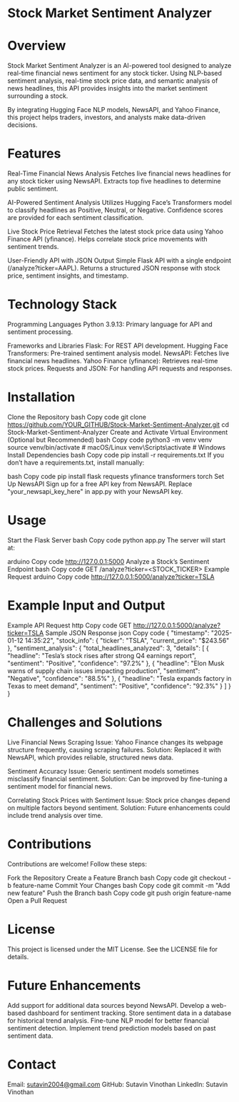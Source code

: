# Stock Market Sentiment Analyzer
# Overview
Stock Market Sentiment Analyzer is an AI-powered tool designed to analyze real-time financial news sentiment for any stock ticker. Using NLP-based sentiment analysis, real-time stock price data, and semantic analysis of news headlines, this API provides insights into the market sentiment surrounding a stock.

By integrating Hugging Face NLP models, NewsAPI, and Yahoo Finance, this project helps traders, investors, and analysts make data-driven decisions.

# Features
Real-Time Financial News Analysis
Fetches live financial news headlines for any stock ticker using NewsAPI. Extracts top five headlines to determine public sentiment.

AI-Powered Sentiment Analysis
Utilizes Hugging Face’s Transformers model to classify headlines as Positive, Neutral, or Negative. Confidence scores are provided for each sentiment classification.

Live Stock Price Retrieval
Fetches the latest stock price data using Yahoo Finance API (yfinance). Helps correlate stock price movements with sentiment trends.

User-Friendly API with JSON Output
Simple Flask API with a single endpoint (/analyze?ticker=AAPL). Returns a structured JSON response with stock price, sentiment insights, and timestamp.

# Technology Stack
Programming Languages
Python 3.9.13: Primary language for API and sentiment processing.

Frameworks and Libraries
Flask: For REST API development.
Hugging Face Transformers: Pre-trained sentiment analysis model.
NewsAPI: Fetches live financial news headlines.
Yahoo Finance (yfinance): Retrieves real-time stock prices.
Requests and JSON: For handling API requests and responses.

# Installation
Clone the Repository
bash
Copy code
git clone https://github.com/YOUR_GITHUB/Stock-Market-Sentiment-Analyzer.git
cd Stock-Market-Sentiment-Analyzer
Create and Activate Virtual Environment (Optional but Recommended)
bash
Copy code
python3 -m venv venv
source venv/bin/activate  # macOS/Linux
venv\Scripts\activate  # Windows
Install Dependencies
bash
Copy code
pip install -r requirements.txt
If you don’t have a requirements.txt, install manually:

bash
Copy code
pip install flask requests yfinance transformers torch
Set Up NewsAPI
Sign up for a free API key from NewsAPI.
Replace "your_newsapi_key_here" in app.py with your NewsAPI key.
# Usage
Start the Flask Server
bash
Copy code
python app.py
The server will start at:

arduino
Copy code
http://127.0.0.1:5000
Analyze a Stock’s Sentiment
Endpoint
bash
Copy code
GET /analyze?ticker=<STOCK_TICKER>
Example Request
arduino
Copy code
http://127.0.0.1:5000/analyze?ticker=TSLA
# Example Input and Output
Example API Request
http
Copy code
GET http://127.0.0.1:5000/analyze?ticker=TSLA
Sample JSON Response
json
Copy code
{
    "timestamp": "2025-01-12 14:35:22",
    "stock_info": {
        "ticker": "TSLA",
        "current_price": "$243.56"
    },
    "sentiment_analysis": {
        "total_headlines_analyzed": 3,
        "details": [
            {
                "headline": "Tesla’s stock rises after strong Q4 earnings report",
                "sentiment": "Positive",
                "confidence": "97.2%"
            },
            {
                "headline": "Elon Musk warns of supply chain issues impacting production",
                "sentiment": "Negative",
                "confidence": "88.5%"
            },
            {
                "headline": "Tesla expands factory in Texas to meet demand",
                "sentiment": "Positive",
                "confidence": "92.3%"
            }
        ]
    }
}
# Challenges and Solutions
Live Financial News Scraping
Issue: Yahoo Finance changes its webpage structure frequently, causing scraping failures.
Solution: Replaced it with NewsAPI, which provides reliable, structured news data.

Sentiment Accuracy
Issue: Generic sentiment models sometimes misclassify financial sentiment.
Solution: Can be improved by fine-tuning a sentiment model for financial news.

Correlating Stock Prices with Sentiment
Issue: Stock price changes depend on multiple factors beyond sentiment.
Solution: Future enhancements could include trend analysis over time.

# Contributions
Contributions are welcome! Follow these steps:

Fork the Repository
Create a Feature Branch
bash
Copy code
git checkout -b feature-name
Commit Your Changes
bash
Copy code
git commit -m "Add new feature"
Push the Branch
bash
Copy code
git push origin feature-name
Open a Pull Request
# License
This project is licensed under the MIT License. See the LICENSE file for details.

# Future Enhancements
Add support for additional data sources beyond NewsAPI.
Develop a web-based dashboard for sentiment tracking.
Store sentiment data in a database for historical trend analysis.
Fine-tune NLP model for better financial sentiment detection.
Implement trend prediction models based on past sentiment data.

# Contact
Email: sutavin2004@gmail.com
GitHub: Sutavin Vinothan
LinkedIn: Sutavin Vinothan